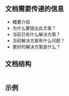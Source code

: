 ## 文档需要传递的信息

- 概要介绍
- 为什么要提出此方案？
- 当前已有什么解决方案？
- 当前解决方案有什么问题？
- 更好的解决方案是什么？

## 文档结构

```text

```

## 示例
